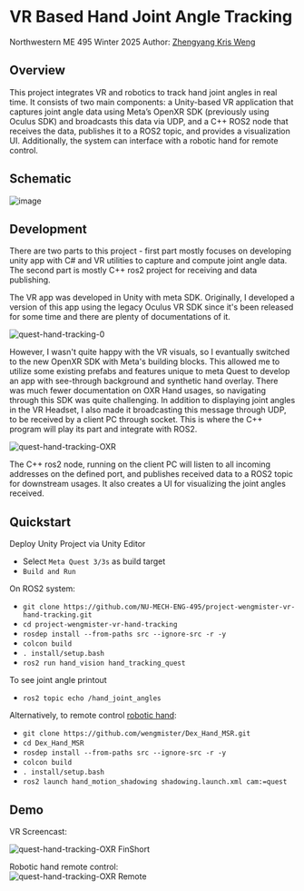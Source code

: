 # VR Based Hand Joint Angle Tracking
Northwestern ME 495 Winter 2025
Author: [Zhengyang Kris Weng](https://wengmister.github.io/)

## Overview
This project integrates VR and robotics to track hand joint angles in real time. It consists of two main components: a Unity-based VR application that captures joint angle data using Meta’s OpenXR SDK (previously using Oculus SDK) and broadcasts this data via UDP, and a C++ ROS2 node that receives the data, publishes it to a ROS2 topic, and provides a visualization UI. Additionally, the system can interface with a robotic hand for remote control.

## Schematic

![image](https://github.com/user-attachments/assets/3b029a6e-b938-49da-9050-409bfc95cc9b)


## Development

There are two parts to this project - first part mostly focuses on developing unity app with C# and VR utilities to capture and compute joint angle data. The second part is mostly C++ ros2 project for receiving and data publishing.

The VR app was developed in Unity with meta SDK. Originally, I developed a version of this app using the legacy Oculus VR SDK since it's been released for some time and there are plenty of documentations of it.  

![quest-hand-tracking-0](https://github.com/user-attachments/assets/68ea856d-b601-449d-8e76-2763f2d7fafe)

However, I wasn't quite happy with the VR visuals, so I evantually switched to the new OpenXR SDK with Meta's building blocks. This allowed me to utilize some existing prefabs and features unique to meta Quest to develop an app with see-through background and synthetic hand overlay. There was much fewer documentation on OXR Hand usages, so navigating through this SDK was quite challenging. In addition to displaying joint angles in the VR Headset, I also made it broadcasting this message through UDP, to be received by a client PC through socket. This is where the C++ program will play its part and integrate with ROS2.    


![quest-hand-tracking-OXR](https://github.com/user-attachments/assets/7a6bdc8c-7d12-4ca9-99d1-74bc6c4448e3)

The C++ ros2 node, running on the client PC will listen to all incoming addresses on the defined port, and publishes received data to a ROS2 topic for downstream usages. It also creates a UI for visualizing the joint angles received.

## Quickstart

Deploy Unity Project via Unity Editor
- Select `Meta Quest 3/3s` as build target
- `Build and Run`

On ROS2 system:
- `git clone https://github.com/NU-MECH-ENG-495/project-wengmister-vr-hand-tracking.git`
- `cd project-wengmister-vr-hand-tracking`
- `rosdep install --from-paths src --ignore-src -r -y`
- `colcon build`
- `. install/setup.bash`
- `ros2 run hand_vision hand_tracking_quest`

To see joint angle printout
- `ros2 topic echo /hand_joint_angles`

Alternatively, to remote control [robotic hand](https://github.com/wengmister/Dex_Hand_MSR):
- `git clone https://github.com/wengmister/Dex_Hand_MSR.git`
- `cd Dex_Hand_MSR`
- `rosdep install --from-paths src --ignore-src -r -y`
- `colcon build`
- `. install/setup.bash`
- `ros2 launch hand_motion_shadowing shadowing.launch.xml cam:=quest`

## Demo
VR Screencast:  

![quest-hand-tracking-OXR FinShort](https://github.com/user-attachments/assets/028d226d-eabc-4ab9-a0d7-5991a8760815)


Robotic hand remote control:    
![quest-hand-tracking-OXR Remote](https://github.com/user-attachments/assets/8e70620f-20d8-470f-9a47-385d7f58150f)

